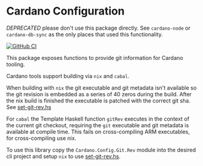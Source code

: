 # Cardano Configuration

*DEPRECATED* please don't use this package directly. 
See `cardano-node` or `cardano-db-sync` as the only places that used this functionality.

[![GitHub CI][github-shield]][github-ci]

This package exposes functions to provide git information for Cardano tooling.

Cardano tools support building via `nix` and `cabal`.

When building with `nix` the git executable and git metadata isn't available so the
git revision is embedded as a series of 40 zeros during the build. After the nix build
is finished the executable is patched with the correct git sha. See [set-git-rev.hs][set-git-rev.hs]

For `cabal` the Template Haskell function `gitRev` executes in the context of the current git checkout,
requiring the `git` executable and git metadata is available at compile time. This fails on cross-compiling
ARM executables, for cross-compiling use nix.

To use this library copy the `Cardano.Config.Git.Rev` module into the desired cli project and setup `nix`
to use [set-git-rev.hs][set-git-rev.hs].

[github-shield]: https://github.com/input-output-hk/cardano-config/actions/workflows/haskell.yml/badge.svg
[github-ci]: https://github.com/input-output-hk/cardano-config/actions/workflows/haskell.yml
[set-git-rev.hs]: https://github.com/input-output-hk/iohk-nix/blob/master/overlays/haskell-nix-extra/utils/set-git-rev.hs

